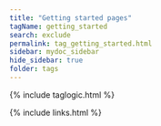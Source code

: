 ```yaml
---
title: "Getting started pages"
tagName: getting_started
search: exclude
permalink: tag_getting_started.html
sidebar: mydoc_sidebar
hide_sidebar: true
folder: tags
---
```

{% include taglogic.html %}

{% include links.html %}
